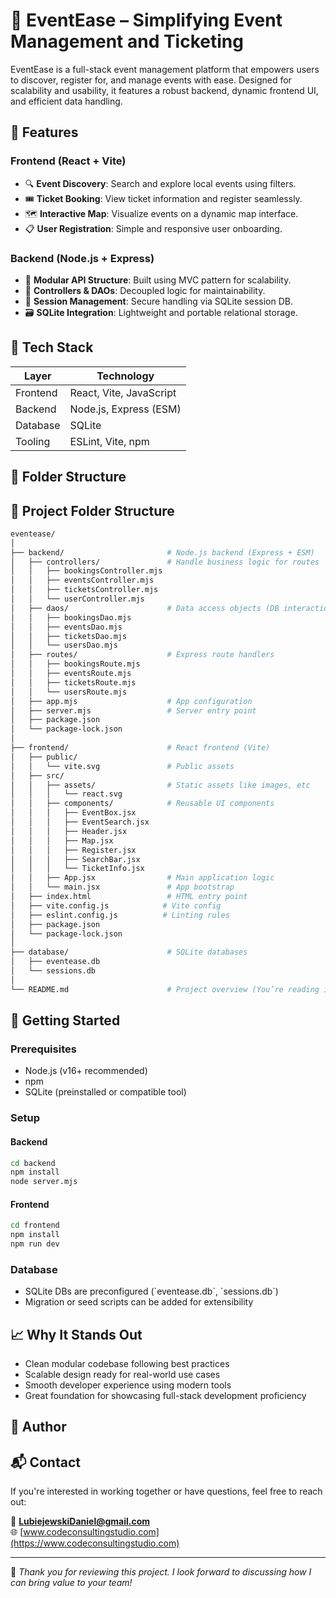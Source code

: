 # 🎫 EventEase – Simplifying Event Management and Ticketing

EventEase is a full-stack event management platform that empowers users to discover, register for, and manage events with ease. Designed for scalability and usability, it features a robust backend, dynamic frontend UI, and efficient data handling.

## 🚀 Features

### Frontend (React + Vite)

- 🔍 **Event Discovery**: Search and explore local events using filters.
- 🎟️ **Ticket Booking**: View ticket information and register seamlessly.
- 🗺️ **Interactive Map**: Visualize events on a dynamic map interface.
- 📋 **User Registration**: Simple and responsive user onboarding.

### Backend (Node.js + Express)

- 🧩 **Modular API Structure**: Built using MVC pattern for scalability.
- 📂 **Controllers & DAOs**: Decoupled logic for maintainability.
- 🔐 **Session Management**: Secure handling via SQLite session DB.
- 🗃️ **SQLite Integration**: Lightweight and portable relational storage.

## 🧱 Tech Stack

| Layer    | Technology              |
| -------- | ----------------------- |
| Frontend | React, Vite, JavaScript |
| Backend  | Node.js, Express (ESM)  |
| Database | SQLite                  |
| Tooling  | ESLint, Vite, npm       |

## 🔧 Folder Structure

## 📁 Project Folder Structure

```bash
eventease/
│
├── backend/                       # Node.js backend (Express + ESM)
│   ├── controllers/               # Handle business logic for routes
│   │   ├── bookingsController.mjs
│   │   ├── eventsController.mjs
│   │   ├── ticketsController.mjs
│   │   └── userController.mjs
│   ├── daos/                      # Data access objects (DB interactions)
│   │   ├── bookingsDao.mjs
│   │   ├── eventsDao.mjs
│   │   ├── ticketsDao.mjs
│   │   └── usersDao.mjs
│   ├── routes/                    # Express route handlers
│   │   ├── bookingsRoute.mjs
│   │   ├── eventsRoute.mjs
│   │   ├── ticketsRoute.mjs
│   │   └── usersRoute.mjs
│   ├── app.mjs                    # App configuration
│   ├── server.mjs                 # Server entry point
│   ├── package.json
│   └── package-lock.json
│
├── frontend/                      # React frontend (Vite)
│   ├── public/
│   │   └── vite.svg               # Public assets
│   ├── src/
│   │   ├── assets/                # Static assets like images, etc
│   │   │   └── react.svg
│   │   ├── components/            # Reusable UI components
│   │   │   ├── EventBox.jsx
│   │   │   ├── EventSearch.jsx
│   │   │   ├── Header.jsx
│   │   │   ├── Map.jsx
│   │   │   ├── Register.jsx
│   │   │   ├── SearchBar.jsx
│   │   │   └── TicketInfo.jsx
│   │   ├── App.jsx                # Main application logic
│   │   └── main.jsx               # App bootstrap
│   ├── index.html                 # HTML entry point
│   ├── vite.config.js            # Vite config
│   ├── eslint.config.js          # Linting rules
│   ├── package.json
│   └── package-lock.json
│
├── database/                      # SQLite databases
│   ├── eventease.db
│   └── sessions.db
│
└── README.md                      # Project overview (You’re reading it!)
```

## 🧪 Getting Started

### Prerequisites

- Node.js (v16+ recommended)
- npm
- SQLite (preinstalled or compatible tool)

### Setup

#### Backend

```bash
cd backend
npm install
node server.mjs
```

#### Frontend

```bash
cd frontend
npm install
npm run dev
```

### Database

- SQLite DBs are preconfigured (\`eventease.db\`, \`sessions.db\`)
- Migration or seed scripts can be added for extensibility

## 📈 Why It Stands Out

- Clean modular codebase following best practices
- Scalable design ready for real-world use cases
- Smooth developer experience using modern tools
- Great foundation for showcasing full-stack development proficiency

## 👤 Author

## 📬 Contact

If you're interested in working together or have questions, feel free to reach out:

📧 **LubiejewskiDaniel@gmail.com**  
🌐 [www.codeconsultingstudio.com](https://www.codeconsultingstudio.com)

---

🔗 _Thank you for reviewing this project. I look forward to discussing how I can bring value to your team!_
